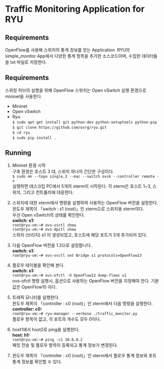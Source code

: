 # Traffic Monitoring Application for RYU  
## Requirements  
OpenFlow를 사용해 스위치의 통계 정보를 얻는 Application. RYU의 simple_monitor App에서 다양한 통계 항목을 추가한 소스코드이며, 수집한 데이터들을 txt 파일로 저장한다.  
## Requirements  
스위칭 허브의 실행을 위해 OpenFlow 스위치는 Open vSwitch 실행 환경으로 mininet을 사용한다.  
- Mininet  
- Open vSwitch  
- Ryu  
`$ sudo apt-get install git python-dev python-setuptools python-pip`  
`$ git clone https://github.com/osrg/ryu.git`  
`$ cd ryu`  
`$ sudo pip install .`  
## Running  
1. Mininet 환경 시작  
구축 환경은 호스트 3 대, 스위치 하나의 간단한 구성이다.  
`$ sudo mn --topo single,3 --mac --switch ovsk --controller remote -x`  
실행하면 데스크탑 PC에서 5개의 xterm이 시작된다. 각 xterm은 호스트 1~3, 스위치, 그리고 컨트롤러에 대응한다.  

2. 스위치에 대한 xterm에서 명령을 실행하여 사용하는 OpenFlow 버전을 설정한다.  
윈도우 제목이 「switch : s1 (root)」인 xterm으로 스위치용 xterm이다.  
우선 Open vSwitch의 상태를 확인한다.  
**switch: s1:**  
`root@ryu-vm:~# ovs-vsctl show`  
`root@ryu-vm:~# ovs-dpctl show`  
스위치 (브리지) s1 이 생성되었고, 호스트에 해당 포트가 3개 추가되어 있다.  

3. 다음 OpenFlow 버전을 1.3으로 설정합니다.  
**switch: s1:**  
`root@ryu-vm:~# ovs-vsctl set Bridge s1 protocols=OpenFlow13`  

4. 플로우 테이블을 확인해 본다.  
**switch: s1:**  
`root@ryu-vm:~# ovs-ofctl -O OpenFlow13 dump-flows s1`  
ovs-ofctl 명령 실행시, 옵션으로 사용하는 OpenFlow 버전을 지정해야 한다. 기본값은 OpenFlow10 이다.  

5. 트래픽 모니터를 실행한다.  
윈도우 제목이 「controller : c0 (root)」인 xterm에서 다음 명령을 실행한다.  
**controller: c0:**  
`root@ryu-vm:~# ryu-manager --verbose ./traffic_monitor.py`  
플로우 항목이 없고, 각 포트의 개수도 모두 0이다.  

6. host1에서 host2로 ping을 실행한다.  
**host: h1:**  
`root@ryu-vm:~# ping -c1 10.0.0.2`  
패킷 전송 및 플로우 항목이 등록되고 통계 정보가 변경된다.  

7. 윈도우 제목이 「controller : c0 (root)」인 xterm에서 플로우 통계 정보와 포트 통계 정보를 확인할 수 있다.
